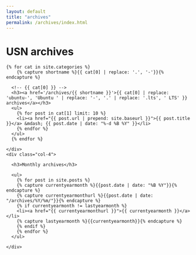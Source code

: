 ```yaml
---
layout: default
title: "archives"
permalink: /archives/index.html
---
```



<div class="p-strip">
  <div class="row">
    <div class="col-10">
      <h1>USN archives</h1>
    </div>
  </div>
  <div class="row">
    <div class="col-8">


    {% for cat in site.categories %}
        {% capture shortname %}{{ cat[0] | replace: '.', '-'}}{% endcapture %}

      <!-- {{ cat[0] }} -->
      <h3><a href='/archives/{{ shortname }}'>{{ cat[0] | replace: 'ubuntu-', 'Ubuntu ' | replace: '-', '.' | replace: '.lts', ' LTS' }} archives</a></h3>
      <ul>
        {% for post in cat[1] limit: 10 %}
        <li><a href="{{ post.url | prepend: site.baseurl }}">{{ post.title }}</a> &mdash; {{ post.date | date: "%-d %B %Y" }}</li>
        {% endfor %}
      </ul>
      {% endfor %}

    </div>
    <div class="col-4">

      <h3>Monthly archives</h3>

      <ul>
        {% for post in site.posts %}
        {% capture currentyearmonth %}{{post.date | date: "%B %Y"}}{% endcapture %}
        {% capture currentyearmonthurl %}{{post.date | date: "/archives/%Y/%m/"}}{% endcapture %}
        {% if currentyearmonth != lastyearmonth %}
        <li><a href="{{ currentyearmonthurl }}">{{ currentyearmonth }}</a></li>
        {% capture lastyearmonth %}{{currentyearmonth}}{% endcapture %}
        {% endif %}
        {% endfor %}
      </ul>

    </div>
  </div>
</div>
